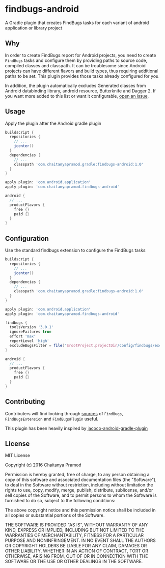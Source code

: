 # findbugs-android
A Gradle plugin that creates FindBugs tasks for each variant of android application or library project

## Why
In order to create FindBugs report for Android projects, you need to create `FindBugs` tasks and configure them by providing paths to source code, compiled classes and classpath. It can be troublesome since Android projects can have different flavors and build types, thus requiring additional paths to be set. This plugin provides those tasks already configured for you.

In addition, the plugin automatically excludes Generated classes from Android databinding library, android resource, Butterknife and Dagger 2. If you want more added to this list or want it configurable, [open an issue](https://github.com/ChaitanyaPramod/findbugs-android/issues/new).

## Usage
Apply the plugin after the Android gradle plugin
```groovy
buildscript {
  repositories {
    // ...
    jcenter()
  }
  dependencies {
    // ...
    classpath 'com.chaitanyapramod.gradle:findbugs-android:1.0'
  }
}

apply plugin: 'com.android.application'
apply plugin: 'com.chaitanyapramod.findbugs-android'

android {
  // ...
  productFlavors {
    free {}
    paid {}
  }
}
```

## Configuration
Use the standard findbugs extension to configure the FindBugs tasks
```groovy
buildscript {
  repositories {
    // ...
    jcenter()
  }
  dependencies {
    // ...
    classpath 'com.chaitanyapramod.gradle:findbugs-android:1.0'
  }
}

apply plugin: 'com.android.application'
apply plugin: 'com.chaitanyapramod.findbugs-android'

findbugs {
  toolsVersion '3.0.1'
  ignoreFailures true
  effort 'max'
  reportLevel 'high'
  excludeBugsFilter = file("$rootProject.projectDir/config/findbugs/excludeBugsFilter.xml")
}

android {
  // ...
  productFlavors {
    free {}
    paid {}
  }
}
```

## Contributing
Contributers will find looking through [sources](https://github.com/gradle/gradle/tree/master/subprojects/code-quality/src/main/groovy/org/gradle/api/plugins/quality) of `FindBugs`, `FindBugsExtension` and `FindBugsPlugin` useful.

This plugin has been heavily inspired by [jacoco-android-gradle-plugin](https://github.com/arturdm/jacoco-android-gradle-plugin)

## License
MIT License

Copyright (c) 2016 Chaitanya Pramod

Permission is hereby granted, free of charge, to any person obtaining a copy
of this software and associated documentation files (the "Software"), to deal
in the Software without restriction, including without limitation the rights
to use, copy, modify, merge, publish, distribute, sublicense, and/or sell
copies of the Software, and to permit persons to whom the Software is
furnished to do so, subject to the following conditions:

The above copyright notice and this permission notice shall be included in all
copies or substantial portions of the Software.

THE SOFTWARE IS PROVIDED "AS IS", WITHOUT WARRANTY OF ANY KIND, EXPRESS OR
IMPLIED, INCLUDING BUT NOT LIMITED TO THE WARRANTIES OF MERCHANTABILITY,
FITNESS FOR A PARTICULAR PURPOSE AND NONINFRINGEMENT. IN NO EVENT SHALL THE
AUTHORS OR COPYRIGHT HOLDERS BE LIABLE FOR ANY CLAIM, DAMAGES OR OTHER
LIABILITY, WHETHER IN AN ACTION OF CONTRACT, TORT OR OTHERWISE, ARISING FROM,
OUT OF OR IN CONNECTION WITH THE SOFTWARE OR THE USE OR OTHER DEALINGS IN THE
SOFTWARE.
